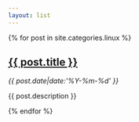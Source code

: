 ```yaml
---
layout: list
---
```


{% for post in site.categories.linux %}
<div class="entry clearfix">
    <h2 class="entry-title"><a href="{{ post.url }}">{{ post.title }}</a></h2>
    <cite class="entry-date"><i class="icon-clock"></i> {{ post.date|date:'%Y-%m-%d' }}</cite>
    <div class="entry-cnt">
        <p>{{ post.description }}</p>
    </div>
</div>
{% endfor %}
